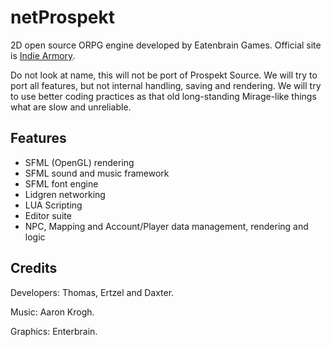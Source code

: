 netProspekt
===============

2D open source ORPG engine developed by Eatenbrain Games. Official site is [Indie Armory](http://indiearmory.com).

Do not look at name, this will not be port of Prospekt Source. We will try to port all features, but not internal handling, saving and rendering. We will try to use better coding practices as that old long-standing Mirage-like things what are slow and unreliable.

Features
--------
* SFML (OpenGL) rendering
* SFML sound and music framework
* SFML font engine
* Lidgren networking
* LUA Scripting
* Editor suite
* NPC, Mapping and Account/Player data management, rendering and logic

Credits
-------

Developers:
Thomas, Ertzel and Daxter.

Music:
Aaron Krogh.

Graphics:
Enterbrain.